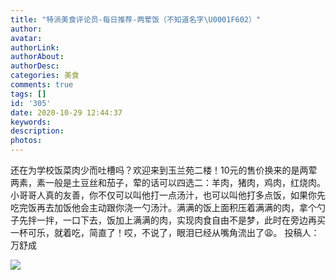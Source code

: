 ```yaml
---
title: "特派美食评论员-每日推荐-两荤饭（不知道名字\U0001F602）"
author: 
avatar: 
authorLink: 
authorAbout: 
authorDesc: 
categories: 美食
comments: true
tags: []
id: '305'
date: 2020-10-29 12:44:37
keywords:
description:
photos:
---
```


还在为学校饭菜肉少而吐槽吗？欢迎来到玉兰苑二楼！10元的售价换来的是两荤两素，素一般是土豆丝和茄子，荤的话可以四选二：羊肉，猪肉，鸡肉，红烧肉。小哥哥人真的友善，你不仅可以叫他打一点汤汁，也可以叫他打多点饭，如果你先吃完饭再去加饭他会主动跟你浇一勺汤汁。满满的饭上面积压着满满的肉，拿个勺子先拌一拌，一口下去，饭加上满满的肉，实现肉食自由不是梦，此时在旁边再买一杯可乐，就着吃，简直了！哎，不说了，眼泪已经从嘴角流出了:weary:。 投稿人：万舒成

![](https://www.aiupc.xyz/wp-content/uploads/2020/10/QQ图片20201029123412-e1603946084442.jpg)